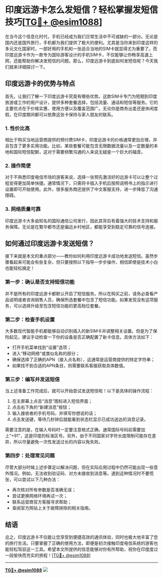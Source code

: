# 印度远游卡怎么发短信？轻松掌握发短信技巧[[TG💪+ @esim1088](https://t.me/s/esim1088)]

在当今这个信息化时代，手机已经成为我们日常生活中不可或缺的一部分。无论是国内还是国外旅行，手机都为我们提供了极大的便利。尤其是当你来到印度这样的多元文化国家时，一部好用的手机和一张适合当地的SIM卡就显得尤为重要了。而印度远游卡作为一款专为国际游客设计的手机SIM卡，不仅能够让你畅享高速上网，还能帮助你解决发短信的问题。那么，印度远游卡到底如何发短信呢？今天我们就来详细探讨一下。

## 印度远游卡的优势与特点

首先，让我们了解一下印度远游卡究竟有哪些优势。这款SIM卡专门为短期到印度旅游或工作的用户设计，提供多种套餐选择，包括流量、通话和短信等服务。它的主要优点在于价格实惠、使用方便以及覆盖范围广。无论你是商务出差还是休闲度假，在印度期间都可以依靠这张卡保持与家人朋友的联系。

### 1. **性价比高**
相比于购买当地运营商提供的预付费SIM卡，印度远游卡的价格通常更加合理，并且包含了更多实用功能。比如，某些套餐可能包含无限数据流量以及一定数量的本地和国际短信配额，这对于需要频繁沟通的人来说无疑是一个巨大的福音。

### 2. **操作简便**
对于不熟悉印度电信市场的游客来说，选择一张预先激活好的远游卡可以让整个过程变得更加简单快捷。通常情况下，只需将卡插入手机后按照说明书上的指示进行设置即可开始使用。此外，很多服务商还提供了中文客服支持，进一步降低了沟通障碍。

### 3. **网络质量可靠**
印度远游卡大多由知名的国际通信公司发行，因此其背后有着强大的技术支持和服务保障。无论是在繁华都市还是偏远乡村地区，都能享受到稳定可靠的信号连接。

## 如何通过印度远游卡发送短信？

接下来就是本文的重点部分——教你如何利用印度远游卡成功地发送短信。虽然步骤看起来可能会有些复杂，但只要按照以下指导一步步操作，相信即使是技术小白也能轻松搞定！

### 第一步：确认是否支持短信功能
并不是所有的印度远游卡都默认开启了短信服务。所以在购买之前，请务必查看产品说明或者咨询销售人员，确保所选套餐中包含了短信功能。如果发现没有这项服务，可以选择升级至包含短信功能的更高档位套餐。

### 第二步：检查手机设置
大多数现代智能手机都能够自动识别插入的新SIM卡并调整相关设置。但是为了保险起见，建议手动检查一下你的设备是否正确配置了新卡信息。具体方法如下：

- 打开手机菜单找到“设置”选项；
- 进入“移动网络”或类似名称的部分；
- 确保选择了正确的APN（接入点名称），这通常是运营商提供的特定字符串；
- 如果找不到合适的APN条目，则需要联系客服获取具体数值。

### 第三步：编写并发送短信
当上述准备工作完成后，就可以开始尝试发送短信啦！以下是具体的操作流程：

1. 在主屏幕上点击“消息”图标进入短信界面；
2. 点击右下角的“新建消息”按钮；
3. 输入接收者的手机号码，并填写你想说的话；
4. 点击发送键，等待几秒钟后就能看到状态栏显示已成功送达的消息记录。

需要注意的是，在输入号码时一定要注意格式正确，通常国际号码前需要加上“+91”，这是印度的标准区号。另外，由于不同国家对字符长度限制可能存在差异，所以尽量避免一次性发送过长的内容以免失败。

### 第四步：处理常见问题
尽管大部分时候上述步骤足以解决问题，但在实际应用过程中仍然可能出现一些意外情况。例如，无法收到验证码、对方未接收到消息等。遇到这种情况时不要慌张，可以尝试以下几种办法：

- 再次核对所有参数是否准确无误；
- 尝试更换网络环境再试一次；
- 联系运营商官方客服寻求帮助；
- 查阅官方网站上关于故障排除的相关指南。

## 结语

总之，印度远游卡不仅能让您享受到便捷高效的通讯体验，同时也极大地丰富了您的旅行生活。只要掌握了正确的使用方法，即便是初次接触印度电信系统的游客也能轻松驾驭这一工具。希望本文所提供的信息能够对你有所帮助，祝你在印度度过一段愉快而充实的旅程！[[TG💪+ @esim1088](https://t.me/s/esim1088)]

---

**[TG💪+ @esim1088](https://t.me/s/esim1088) ![](https://i.postimg.cc/4NQfJmqS/Snipaste-2025-05-13-00-14-12.png)**